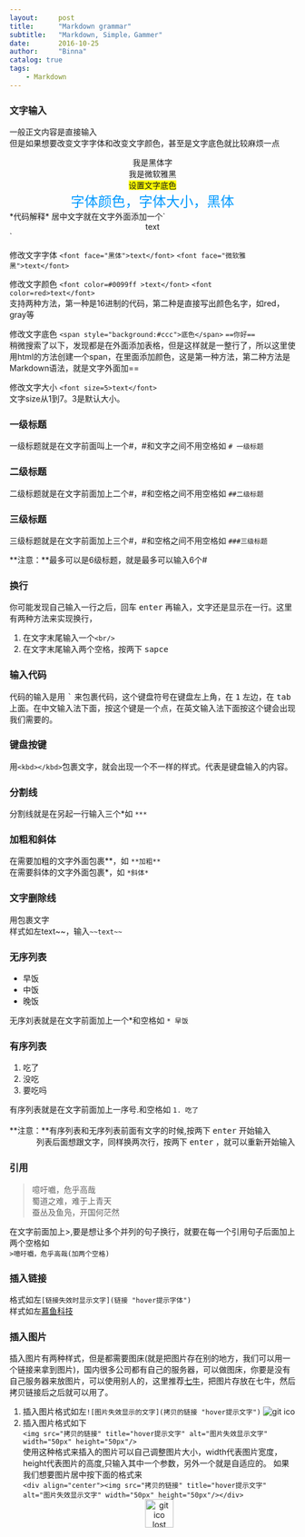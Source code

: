 ```yaml
---
layout:     post
title:      "Markdown grammar"
subtitle:   "Markdown, Simple，Gammer"
date:       2016-10-25
author:     "Binna"
catalog: true
tags:
    - Markdown
---
```


### 文字输入
一般正文内容是直接输入  
但是如果想要改变文字字体和改变文字颜色，甚至是文字底色就比较麻烦一点
<br/>
<div align="center"><font face="黑体">我是黑体字</font></div>
<div align="center"><font face="微软雅黑">我是微软雅黑</font></div>
<div align="center"><span style="background:yellow">设置文字底色</span></div>
<center><font color=#0099ff size=5 face="黑体">字体颜色，字体大小，黑体</font></center>
*代码解释*  
居中文字就在文字外面添加一个`<div align="center">text</div>`  

修改文字字体 `<font face="黑体">text</font>`    `<font face="微软雅黑">text</font>`   

修改文字颜色 `<font color=#0099ff >text</font>`    `<font color=red>text</font>`  
支持两种方法，第一种是16进制的代码，第二种是直接写出颜色名字，如red，gray等 

修改文字底色 `<span style="background:#ccc">底色</span>`    `==你好==`  
稍微搜索了以下，发现都是在外面添加表格，但是这样就是一整行了，所以这里使用html的方法创建一个span，在里面添加颜色，这是第一种方法，第二种方法是Markdown语法，就是文字外面加==  

修改文字大小 `<font size=5>text</font>`  
文字size从1到7。3是默认大小。


### 一级标题
一级标题就是在文字前面叫上一个#，#和文字之间不用空格如 `# 一级标题`   
### 二级标题
二级标题就是在文字前面加上二个#，#和空格之间不用空格如 `##二级标题`   
### 三级标题
三级标题就是在文字前面加上三个#，#和空格之间不用空格如 `###三级标题`   

**注意：**最多可以是6级标题，就是最多可以输入6个#   
### 换行
你可能发现自己输入一行之后，回车 <kbd>enter</kbd> 再输入，文字还是显示在一行。这里有两种方法来实现换行，

1. 在文字末尾输入一个`<br/>`
2. 在文字末尾输入两个空格，按两下 <kbd>sapce</kbd>  

### 输入代码
代码的输入是用 <kbd>`</kbd> 来包裹代码，这个键盘符号在键盘左上角，在 <kbd>1</kbd> 左边，在 <kbd>tab</kbd> 上面。在中文输入法下面，按这个键是一个点，在英文输入法下面按这个键会出现我们需要的。

### 键盘按键
用`<kbd></kbd>`包裹文字，就会出现一个不一样的样式。代表是键盘输入的内容。

### 分割线
分割线就是在另起一行输入三个*如 `***`

### 加粗和斜体
在需要加粗的文字外面包裹**，如 `**加粗**`  
在需要斜体的文字外面包裹\*，如 `*斜体*`

### 文字删除线
用<kbd>~~</kbd>包裹文字  
样式如左~~text~~，输入`~~text~~`
<br/>

### 无序列表
* 早饭
* 中饭
* 晚饭

无序刘表就是在文字前面加上一个*和空格如 `* 早饭`
### 有序列表
1. 吃了
2. 没吃
3. 要吃吗

有序列表就是在文字前面加上一序号.和空格如 `1. 吃了`  
<br/>
**注意：**有序列表和无序列表前面有文字的时候,按两下 <kbd>enter</kbd> 开始输入  
&nbsp;&nbsp;&nbsp;&nbsp;&nbsp;&nbsp;&nbsp;&nbsp;&nbsp;&nbsp;&nbsp;&nbsp;列表后面想跟文字，同样换两次行，按两下 <kbd>enter</kbd> ，就可以重新开始输入

### 引用  
>噫吁嚱，危乎高哉  
>蜀道之难，难于上青天  
>蚕丛及鱼凫，开国何茫然

在文字前面加上>,要是想让多个并列的句子换行，就要在每一个引用句子后面加上两个空格如  
`>噫吁嚱，危乎高哉(加两个空格)`
### 插入链接
格式如左`[链接失效时显示文字](链接 "hover提示字体")`  
样式如左[慕鱼科技](http://www.muyutech.com "慕鱼")
### 插入图片
插入图片有两种样式，但是都需要图床(就是把图片存在别的地方，我们可以用一个链接来拿到图片)，国内很多公司都有自己的服务器，可以做图床，你要是没有自己服务器来放图片，可以使用别人的，这里推荐[七牛](http://www.qiniu.com/)，把图片存放在七牛，然后拷贝链接后之后就可以用了。

1. 插入图片格式如左`![图片失效显示的文字](拷贝的链接 "hover提示文字")`
    ![git ico](http://of6fmev29.bkt.clouddn.com/git.ico)
2. 插入图片格式如下  
   `<img src="拷贝的链接" title="hover提示文字" alt="图片失效显示文字" width="50px" height="50px"/>`  
   使用这种格式来插入的图片可以自己调整图片大小，width代表图片宽度，height代表图片的高度,只输入其中一个参数，另外一个就是自适应的。
   如果我们想要图片居中按下面的格式来  
   `<div align="center"><img src="拷贝的链接" title="hover提示文字" alt="图片失效显示文字" width="50px" height="50px"/></div>`
   <div align="center"><img src="http://of6fmev29.bkt.clouddn.com/git.ico" title="git ico" alt="git ico lost" width="50px"/></div>